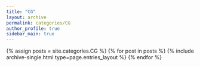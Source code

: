 ```yaml
---
title: "CG"
layout: archive
permalink: categories/CG
author_profile: true
sidebar_main: true
---
```


{% assign posts = site.categories.CG %}
{% for post in posts %} {% include archive-single.html type=page.entries_layout %} {% endfor %}